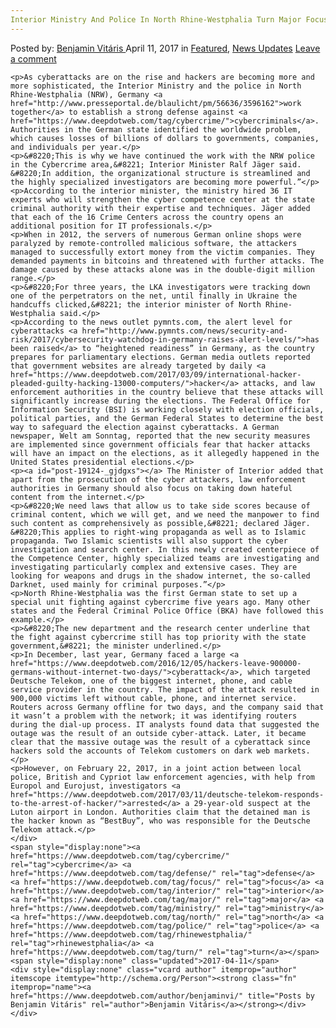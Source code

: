 ```yaml
---
Interior Ministry And Police In North Rhine-Westphalia Turn Major Focus On Cybercrime Defense
---
```

<article class="post-listing post-19124 post type-post status-publish format-standard has-post-thumbnail hentry  tag-cybercrime tag-defense tag-focus tag-interior tag-major tag-ministry tag-north tag-police tag-rhinewestphalia tag-turn">
    <div class="post-inner">
        <span>Posted by: <a href="https://www.deepdotweb.com/author/benjaminvi/" title="">Benjamin Vitáris </a></span>
    <span>April 11, 2017</span>
    <span>in <a href="https://www.deepdotweb.com/category/deepdot-news/" rel="category tag">Featured</a>, <a href="https://www.deepdotweb.com/category/news-updates/" rel="category tag">News Updates</a></span>
    <span><a href="https://www.deepdotweb.com/2017/04/11/interior-ministry-and-police-in-north-rhine/#respond">Leave a comment</a></span>
    </p>
    <div class="clear"></div>
    
    <p>As cyberattacks are on the rise and hackers are becoming more and more sophisticated, the Interior Ministry and the police in North Rhine-Westphalia (NRW), Germany <a href="http://www.presseportal.de/blaulicht/pm/56636/3596162">work together</a> to establish a strong defense against <a href="https://www.deepdotweb.com/tag/cybercrime/">cybercriminals</a>. Authorities in the German state identified the worldwide problem, which causes losses of billions of dollars to governments, companies, and individuals per year.</p>
    <p>&#8220;This is why we have continued the work with the NRW police in the Cybercrime area,&#8221; Interior Minister Ralf Jäger said. &#8220;In addition, the organizational structure is streamlined and the highly specialized investigators are becoming more powerful.”</p>
    <p>According to the interior minister, the ministry hired 36 IT experts who will strengthen the cyber competence center at the state criminal authority with their expertise and techniques. Jäger added that each of the 16 Crime Centers across the country opens an additional position for IT professionals.</p>
    <p>When in 2012, the servers of numerous German online shops were paralyzed by remote-controlled malicious software, the attackers managed to successfully extort money from the victim companies. They demanded payments in bitcoins and threatened with further attacks. The damage caused by these attacks alone was in the double-digit million range.</p>
    <p>&#8220;For three years, the LKA investigators were tracking down one of the perpetrators on the net, until finally in Ukraine the handcuffs clicked,&#8221; the interior minister of North Rhine-Westphalia said.</p>
    <p>According to the news outlet pymnts.com, the alert level for cyberattacks <a href="http://www.pymnts.com/news/security-and-risk/2017/cybersecurity-watchdog-in-germany-raises-alert-levels/">has been raised</a> to “heightened readiness” in Germany, as the country prepares for parliamentary elections. German media outlets reported that government websites are already targeted by daily <a href="https://www.deepdotweb.com/2017/03/09/international-hacker-pleaded-guilty-hacking-13000-computers/">hacker</a> attacks, and law enforcement authorities in the country believe that these attacks will significantly increase during the elections. The Federal Office for Information Security (BSI) is working closely with election officials, political parties, and the German Federal States to determine the best way to safeguard the election against cyberattacks. A German newspaper, Welt am Sonntag, reported that the new security measures are implemented since government officials fear that hacker attacks will have an impact on the elections, as it allegedly happened in the United States presidential elections.</p>
    <p><a id="post-19124-_gjdgxs"></a> The Minister of Interior added that apart from the prosecution of the cyber attackers, law enforcement authorities in Germany should also focus on taking down hateful content from the internet.</p>
    <p>&#8220;We need laws that allow us to take side scores because of criminal content, which we will get, and we need the manpower to find such content as comprehensively as possible,&#8221; declared Jäger. &#8220;This applies to right-wing propaganda as well as to Islamic propaganda. Two Islamic scientists will also support the cyber investigation and search center. In this newly created centerpiece of the Competence Center, highly specialized teams are investigating and investigating particularly complex and extensive cases. They are looking for weapons and drugs in the shadow internet, the so-called Darknet, used mainly for criminal purposes.”</p>
    <p>North Rhine-Westphalia was the first German state to set up a special unit fighting against cybercrime five years ago. Many other states and the Federal Criminal Police Office (BKA) have followed this example.</p>
    <p>&#8220;The new department and the research center underline that the fight against cybercrime still has top priority with the state government,&#8221; the minister underlined.</p>
    <p>In December, last year, Germany faced a large <a href="https://www.deepdotweb.com/2016/12/05/hackers-leave-900000-germans-without-internet-two-days/">cyberattack</a>, which targeted Deutsche Telekom, one of the biggest internet, phone, and cable service provider in the country. The impact of the attack resulted in 900,000 victims left without cable, phone, and internet service. Routers across Germany offline for two days, and the company said that it wasn’t a problem with the network; it was identifying routers during the dial-up process. IT analysts found data that suggested the outage was the result of an outside cyber-attack. Later, it became clear that the massive outage was the result of a cyberattack since hackers sold the accounts of Telekom customers on dark web markets.</p>
    <p>However, on February 22, 2017, in a joint action between local police, British and Cypriot law enforcement agencies, with help from Europol and Eurojust, investigators <a href="https://www.deepdotweb.com/2017/03/11/deutsche-telekom-responds-to-the-arrest-of-hacker/">arrested</a> a 29-year-old suspect at the Luton airport in London. Authorities claim that the detained man is the hacker known as “BestBuy”, who was responsible for the Deutsche Telekom attack.</p>
    </div>
    <span style="display:none"><a href="https://www.deepdotweb.com/tag/cybercrime/" rel="tag">cybercrime</a> <a href="https://www.deepdotweb.com/tag/defense/" rel="tag">defense</a> <a href="https://www.deepdotweb.com/tag/focus/" rel="tag">focus</a> <a href="https://www.deepdotweb.com/tag/interior/" rel="tag">interior</a> <a href="https://www.deepdotweb.com/tag/major/" rel="tag">major</a> <a href="https://www.deepdotweb.com/tag/ministry/" rel="tag">ministry</a> <a href="https://www.deepdotweb.com/tag/north/" rel="tag">north</a> <a href="https://www.deepdotweb.com/tag/police/" rel="tag">police</a> <a href="https://www.deepdotweb.com/tag/rhinewestphalia/" rel="tag">rhinewestphalia</a> <a href="https://www.deepdotweb.com/tag/turn/" rel="tag">turn</a></span> <span style="display:none" class="updated">2017-04-11</span>
    <div style="display:none" class="vcard author" itemprop="author" itemscope itemtype="http://schema.org/Person"><strong class="fn" itemprop="name"><a href="https://www.deepdotweb.com/author/benjaminvi/" title="Posts by Benjamin Vitáris" rel="author">Benjamin Vitáris</a></strong></div>
    </div>
</article>

